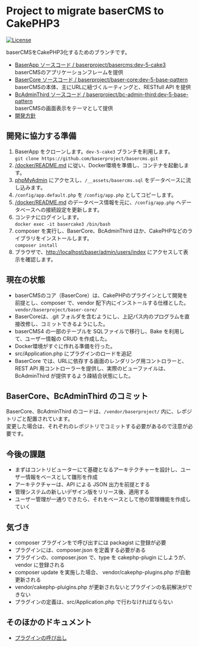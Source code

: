 # Project to migrate baserCMS to CakePHP3

[![License](https://img.shields.io/packagist/l/cakephp/app.svg?style=flat-square)](https://packagist.org/packages/baserproject/basercms)

baserCMSをCakePHP3化するためのブランチです。  
- [BaserApp ソースコード / baserproject/basercms:dev-5-cake3](https://github.com/baserproject/basercms/tree/dev-5-cake3)  
baserCMSのアプリケーションフレームを提供
- [BaserCore ソースコード / baserproject/baser-core:dev-5-base-pattern](https://github.com/baserproject/baser-core/tree/dev-5-base-pattern)  
baserCMSの本体、主にURLに紐づくルーティングと、RESTfull API を提供
- [BcAdminThird ソースコード / baserproject/bc-admin-third:dev-5-base-pattern](https://github.com/baserproject/bc-admin-third/tree/dev-5-base-pattern)  
baserCMSの画面表示をテーマとして提供
- [開発方針](https://docs.google.com/document/d/1QAmScc65CwMyn8QuwWKE9q_8HnSKcW9oefI9RrHoUYY/edit)

## 開発に協力する準備

1. BaserApp をクローンします。`dev-5-cake3` ブランチを利用します。  
`git clone https://github.com/baserproject/basercms.git`
2. [/docker/README.md](https://github.com/baserproject/basercms/blob/dev-5-cake3/docker/README.md) に従い、Docker環境を準備し、コンテナを起動します。
3. [phpMyAdmin](http://localhost:8080) にアクセスし、`/__assets/basercms.sql` をデータベースに流し込みます。
4. `/config/app.default.php` を `/config/app.php` としてコピーします。
5. [/docker/README.md](https://github.com/baserproject/basercms/blob/dev-5-cake3/docker/README.md) のデータベース情報を元に、`/config/app.php` へデータベースへの接続設定を更新します。
6. コンテナにログインします。  
`docker exec -it basercake3 /bin/bash`
7. composer を実行し、BaserCore、BcAdminThird ほか、CakePHPなどのライブラリをインストールします。  
`composer install`
8. ブラウザで、[http://localhost/baser/admin/users/index](http://localhost/baser/admin/users/index) にアクセスして表示を確認します。

## 現在の状態

- baserCMSのコア（BaserCore）は、CakePHPのプラグインとして開発を前提とし、composer で、vendor 配下内にインストールする仕様とした。 `vendor/baserproject/baser-core/`
- BaserCoreは、.git フォルダを含むようにし、上記パス内のプログラムを直接改修し、コミットできるようにした。
- baserCMS4 の一部のテーブルを SQLファイルで移行し、Bake を利用して、ユーザー情報の CRUD を作成した。
- Docker環境がすぐに作れる準備を行った。
- src/Application.php にプラグインのロードを追記
- BaserCore では、URLに依存する画面のレンダリング用コントロラーと、REST API 用コントローラーを提供し、実際のビューファイルは、BcAdminThird が提供するよう疎結合状態にした。

## BaserCore、BcAdminThird のコミット

BaserCore、BcAdminThird のコードは、`/vendor/baserproject/` 内に、レポジトリごと配置されています。  
変更した場合は、それぞれのレポジトリでコミットする必要があるので注意が必要です。

## 今後の課題

- まずはコントリビューターにて基礎となるアーキテクチャーを設計し、ユーザー情報をベースとして雛形を作成
- アーキテクチャーは、API による JSON 出力を前提とする
- 管理システムの新しいデザイン版をリリース後、適用する
- ユーザー管理が一通りできたら、それをベースとして他の管理機能を作成していく

## 気づき
- composer プラグインをで呼び出すには packagist に登録が必要
- プラグインには、composer.json を定義する必要がある
- プラグインの、composer.json で、type を cakephp-plugin にしようが、vendor に登録される
- composer update を実施した場合、 vendor/cakephp-plugins.php が自動更新される
- vendor/cakephp-pluigins.php が更新されないとプラグインの名前解決ができない
- プラグインの定義は、src/Application.php で行わなければならない

## そのほかのドキュメント
- [プラグインの呼び出し](/documents/call-plugin.md)
